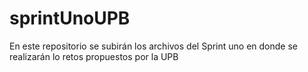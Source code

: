# sprintUnoUPB
En este repositorio se subirán los archivos del  Sprint uno en donde se realizarán lo retos propuestos por la UPB
